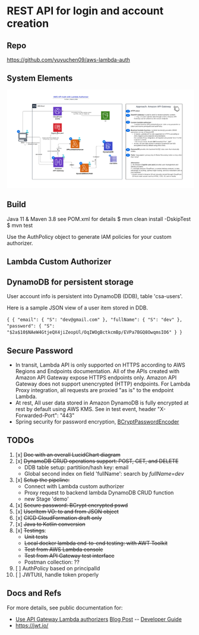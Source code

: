 # REST API for login and account creation

## Repo
https://github.com/yuyuchen09/aws-lambda-auth

## System Elements

![AWS API Auth with Lambda Authorizer.png](AWS%20API%20Auth%20with%20Lambda%20Authorizer.png)

## Build 
Java 11 & Maven 3.8
see POM.xml for details
$ mvn clean install -DskipTest
$ mvn test

Use the AuthPolicy object to generate IAM policies for your custom authorizer. 

## Lambda Custom Authorizer

## DynamoDB for persistent storage
User account info is persistent into DynamoDB (DDB), table 'csa-users'.

Here is a sample JSON view of a user item stored in DDB.

`
{
{
"email": {
"S": "dev@gmail.com"
},
"fullName": {
"S": "dev"
},
"password": {
"S": "$2a$10$NAeW4GtjeQX4jiZeopUl/OqIWOgBctkcmBp/EVPa7BGQ8OwqmsIO6"
}
}
`
## Secure Password
- In transit, Lambda API is only supported on HTTPS according to AWS Regions and Endpoints documentation. All of the APIs created with Amazon API Gateway expose HTTPS endpoints only. Amazon API Gateway does not support unencrypted (HTTP) endpoints.
  For Lambda Proxy integration, all requests are proxied "as is" to the endpoint Lambda. 
- At rest, All user data stored in Amazon DynamoDB is fully encrypted at rest by default using AWS KMS.
See in test event, header "X-Forwarded-Port": "443"
- Spring security for password encryption, <a href= https://docs.spring.io/spring-security/site/docs/5.0.0.RELEASE/api/>BCryptPasswordEncoder</a>

## TODOs
1. [x] ~~Doc with an overall LucidChart diagram~~
2. [x] ~~DynamoDB CRUD operations support: POST, GET, and DELETE~~
   * DDB table setup: partitiion/hash key: email
   * Global second index on field 'fullName': search by _fullName=dev_
3. [x] ~~Setup the pipeline:~~
   * Connect with Lambda custom authorizer
   * Proxy request to backend lambda DynamoDB CRUD function
   * new Stage 'demo'
4. [x] ~~Secure password: BCrypt encrypted pswd~~
5. [x] ~~UserItem VO: to and from JSON object~~
6. [x] ~~CICD CloudFormation draft only~~
7. [x] ~~Java to Kotlin conversion~~
8. [x] ~~Testings~~:
   * ~~Unit tests~~
   * ~~Local docker lambda end-to-end testing: with AWT Toolkit~~
   * ~~Test from AWS Lambda console~~
   * ~~Test from API Gateway test interface~~
   * Postman collection: ??
9. [ ] AuthPolicy based on principalId
10. [ ] JWTUtil, handle token properly

## Docs and Refs ##
For more details, see public documentation for:
- [Use API Gateway Lambda authorizers](https://docs.aws.amazon.com/apigateway/latest/developerguide/apigateway-use-lambda-authorizer.html)
  [Blog Post](https://aws.amazon.com/blogs/compute/introducing-custom-authorizers-in-amazon-api-gateway/) -- [Developer Guide](http://docs.aws.amazon.com/apigateway/latest/developerguide/use-custom-authorizer.html)
- https://jwt.io/
  